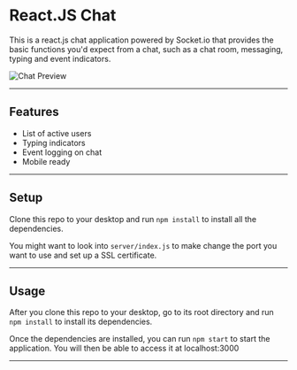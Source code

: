 React.JS Chat
============
This is a react.js chat application powered by Socket.io that provides the basic functions you'd expect from a chat, such as a chat room, messaging, typing and event indicators.

![Chat Preview](https://imgur.com/775IsiO)

---

## Features
- List of active users
- Typing indicators
- Event logging on chat
- Mobile ready


---

## Setup
Clone this repo to your desktop and run `npm install` to install all the dependencies.

You might want to look into `server/index.js` to make change the port you want to use and set up a SSL certificate.

---

## Usage
After you clone this repo to your desktop, go to its root directory and run `npm install` to install its dependencies.

Once the dependencies are installed, you can run  `npm start` to start the application. You will then be able to access it at localhost:3000

---
